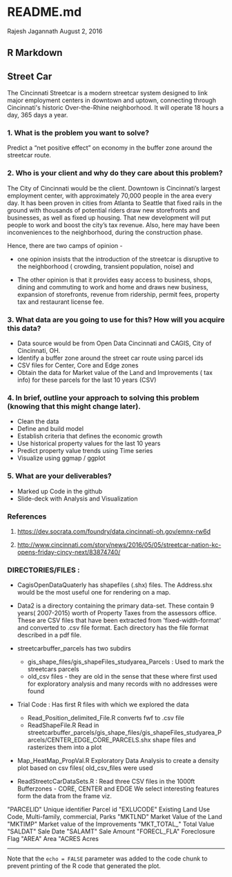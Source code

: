 README.md
================
Rajesh Jagannath
August 2, 2016

R Markdown
----------

Street Car
----------

The Cincinnati Streetcar is a modern streetcar system designed to link major employment centers in downtown and uptown, connecting through Cincinnati's historic Over-the-Rhine neighborhood. It will operate 18 hours a day, 365 days a year.

### 1. What is the problem you want to solve?

Predict a “net positive effect” on economy in the buffer zone around the streetcar route.

### 2. Who is your client and why do they care about this problem?

The City of Cincinnati would be the client. Downtown is Cincinnati’s largest employment center, with approximately 70,000 people in the area every day. It has been proven in cities from Atlanta to Seattle that fixed rails in the ground with thousands of potential riders draw new storefronts and businesses, as well as fixed up housing. That new development will put people to work and boost the city’s tax revenue. Also, here may have been inconveniences to the neighborhood, during the construction phase.

Hence, there are two camps of opinion -

-   one opinion insists that the introduction of the streetcar is disruptive to the neighborhood ( crowding, transient population, noise) and

-   The other opinion is that it provides easy access to business, shops, dining and commuting to work and home and draws new business, expansion of storefronts, revenue from ridership, permit fees, property tax and restaurant license fee.

### 3. What data are you going to use for this? How will you acquire this data?

-   Data source would be from Open Data Cincinnati and CAGIS, City of Cincinnati, OH.
-   Identify a buffer zone around the street car route using parcel ids
-   CSV files for Center, Core and Edge zones
-   Obtain the data for Market value of the Land and Improvements ( tax info) for these parcels for the last 10 years (CSV)

### 4. In brief, outline your approach to solving this problem (knowing that this might change later).

-   Clean the data
-   Define and build model
-   Establish criteria that defines the economic growth
-   Use historical property values for the last 10 years
-   Predict property value trends using Time series
-   Visualize using ggmap / ggplot

### 5. What are your deliverables?

-   Marked up Code in the github
-   Slide-deck with Analysis and Visualization

### References

1.  <https://dev.socrata.com/foundry/data.cincinnati-oh.gov/emnx-rw6d>

2.  <http://www.cincinnati.com/story/news/2016/05/05/streetcar-nation-kc-opens-friday-cincy-next/83874740/>

### DIRECTORIES/FILES :

-   CagisOpenDataQuaterly has shapefiles (.shx) files. The Address.shx would be the most useful one for rendering on a map.
-   Data2 is a directory containing the primary data-set. These contain 9 years( 2007-2015) worth of Property Taxes from the assessors office. These are CSV files that have been extracted from 'fixed-width-format' and converted to .csv file format. Each directory has the file format described in a pdf file.

-   streetcarbuffer\_parcels has two subdirs
    -   gis\_shape\_files/gis\_shapeFiles\_studyarea\_Parcels : Used to mark the streetcars parcels
    -   old\_csv files - they are old in the sense that these where first used for exploratory analysis and many records with no addresses were found
-   Trial Code : Has first R files with which we explored the data
    -   Read\_Position\_delimited\_File.R converts fwf to .csv file
    -   ReadShapeFile.R Read in streetcarbuffer\_parcels/gis\_shape\_files/gis\_shapeFiles\_studyarea\_Parcels/CENTER\_EDGE\_CORE\_PARCELS.shx shape files and rasterizes them into a plot
-   Map\_HeatMap\_PropVal.R Exploratory Data Analysis to create a density plot based on csv files( old\_csv\_files were used

-   ReadStreetcCarDataSets.R : Read three CSV files in the 1000ft Bufferzones - CORE, CENTER and EDGE We select interesting features form the data from the frame viz.

"PARCELID" Unique identifier Parcel id
"EXLUCODE" Existing Land Use Code, Multi-family, commercial, Parks
"MKTLND" Market Value of the Land
"MKTIMP" Market value of the Improvements
"MKT\_TOTAL\_" Total Value
"SALDAT" Sale Date
"SALAMT" Sale Amount
"FORECL\_FLA" Foreclosure Flag
"AREA" Area
"ACRES Acres

------------------------------------------------------------------------

Note that the `echo = FALSE` parameter was added to the code chunk to prevent printing of the R code that generated the plot.
